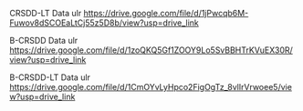 CRSDD-LT Data ulr https://drive.google.com/file/d/1jPwcqb6M-Fuwov8dSCOEaLtCj55z5D8b/view?usp=drive_link

B-CRSDD Data ulr https://drive.google.com/file/d/1zoQKQ5Gf1ZOOY9Lo5SvBBHTrKVuEX30R/view?usp=drive_link

B-CRSDD-LT Data ulr https://drive.google.com/file/d/1CmOYvLyHpco2FigOgTz_8vlIrVrwoee5/view?usp=drive_link
